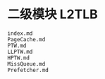 # 二级模块 L2TLB

``` {.include}
index.md
PageCache.md
PTW.md
LLPTW.md
HPTW.md
MissQueue.md
Prefetcher.md
```
